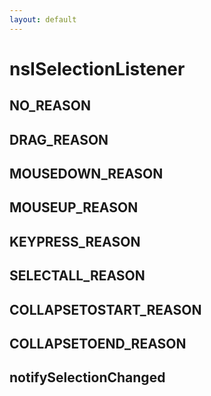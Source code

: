 ```yaml
---
layout: default
---
```


# nsISelectionListener #

## NO_REASON ##

## DRAG_REASON ##

## MOUSEDOWN_REASON ##

## MOUSEUP_REASON ##

## KEYPRESS_REASON ##

## SELECTALL_REASON ##

## COLLAPSETOSTART_REASON ##

## COLLAPSETOEND_REASON ##

## notifySelectionChanged ##
